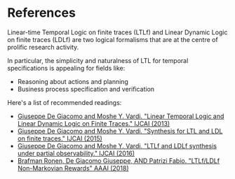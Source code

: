 # References

Linear-time Temporal Logic on finite traces (LTLf) and 
Linear Dynamic Logic on finite traces (LDLf) are two
logical formalisms that are at the centre of
prolific research activity.

In particular, the simplicity and naturalness of LTL for 
temporal specifications is appealing for fields like:

- Reasoning about actions and planning
- Business process specification and verification    

Here's a list of recommended readings:

- [Giuseppe De Giacomo and Moshe Y. Vardi. "Linear Temporal Logic and Linear Dynamic Logic on Finite Traces." IJCAI (2013)](https://www.cs.rice.edu/~vardi/papers/ijcai13.pdf) 
- [Giuseppe De Giacomo and Moshe Y. Vardi. "Synthesis for LTL and LDL on finite traces." IJCAI (2015)](https://www.ijcai.org/Proceedings/15/Papers/223.pdf)
- [Giuseppe De Giacomo and Moshe Y. Vardi. "LTLf and LDLf synthesis under partial observability." IJCAI (2016)](http://www.diag.uniroma1.it/~degiacom/papers/2016/IJCAI16dv.pdf)
- [Brafman Ronen, De Giacomo Giuseppe, AND Patrizi Fabio. "LTLf/LDLf Non-Markovian Rewards" AAAI (2018)](https://pdfs.semanticscholar.org/914f/279742a9f509934a0959c080b08e9fad771e.pdf)
